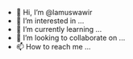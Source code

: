 - 👋 Hi, I’m @lamuswawir
- 👀 I’m interested in ...
- 🌱 I’m currently learning ...
- 💞️ I’m looking to collaborate on ...
- 📫 How to reach me ...

<!---
lamuswawir/lamuswawir is a ✨ special ✨ repository because its `README.md` (this file) appears on your GitHub profile.
You can click the Preview link to take a look at your changes.
--->
